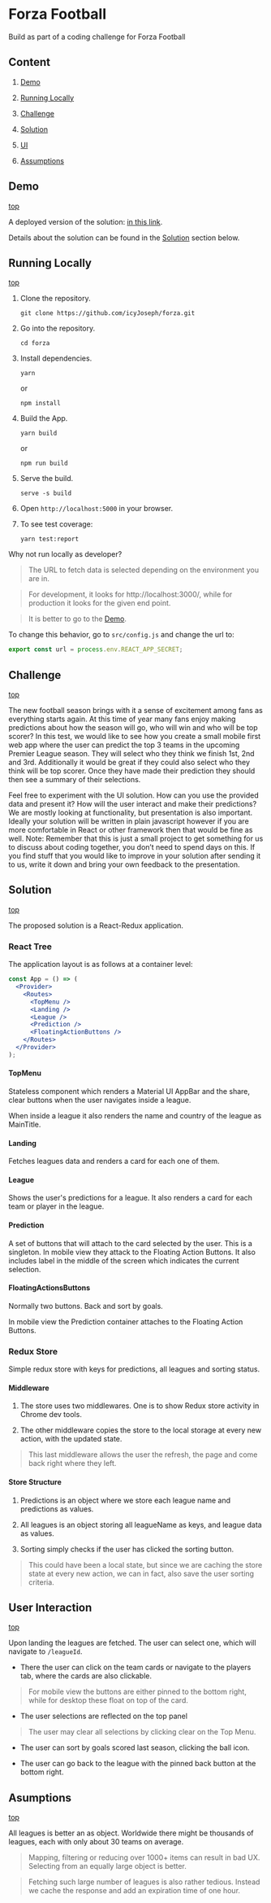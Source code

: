# <a id="top"></a>Forza Football

Build as part of a coding challenge for Forza Football

## Content

1. [Demo](#demo)

2. [Running Locally](#local)

3. [Challenge](#challenge)

4. [Solution](#sold)

5. [UI](#ui)

6. [Assumptions](#assumptions)

## <a id="demo"></a>Demo

[top](#top)

A deployed version of the solution: [in this link](https://talented-reaction.surge.sh).

Details about the solution can be found in the [Solution](#sol) section below.

## <a id="local"></a>Running Locally

[top](#top)

1.  Clone the repository.

    ```
    git clone https://github.com/icyJoseph/forza.git
    ```

2.  Go into the repository.

    ```
    cd forza
    ```

3.  Install dependencies.

    ```
    yarn
    ```

    or

    ```
    npm install
    ```

4.  Build the App.

    ```
    yarn build
    ```

    or

    ```
    npm run build
    ```

5.  Serve the build.

    ```
    serve -s build
    ```

6.  Open `http://localhost:5000` in your browser.

7.  To see test coverage:

    ```
    yarn test:report
    ```

Why not run locally as developer?

> The URL to fetch data is selected depending on the environment you are in.

> For development, it looks for http://localhost:3000/, while for production it looks for the given end point.

> It is better to go to the [Demo](#demo).

To change this behavior, go to `src/config.js` and change the url to:

```javascript
export const url = process.env.REACT_APP_SECRET;
```

## <a id="challenge"></a>Challenge

[top](#top)

The new football season brings with it a sense of excitement among fans as everything
starts again. At this time of year many fans enjoy making predictions about how the
season will go, who will win and who will be top scorer?
In this test, we would like to see how you create a small mobile first web app where the
user can predict the top 3 teams in the upcoming Premier League season. They will
select who they think we finish 1st, 2nd and 3rd. Additionally it would be great if they
could also select who they think will be top scorer. Once they have made their
prediction they should then see a summary of their selections.

Feel free to experiment with the UI solution. How can you use the provided data and
present it? How will the user interact and make their predictions? We are mostly looking
at functionality, but presentation is also important.
Ideally your solution will be written in plain javascript however if you are more
comfortable in React or other framework then that would be fine as well.
Note:​ Remember that this is just a small project to get something for us to discuss about coding
together, you don’t need to spend days on this. If you find stuff that you would like to improve in
your solution after sending it to us, write it down and bring your own feedback to the
presentation.

## <a id="sol"></a>Solution

[top](#top)

The proposed solution is a React-Redux application.

### React Tree

The application layout is as follows at a container level:

```jsx
const App = () => (
  <Provider>
    <Routes>
      <TopMenu />
      <Landing />
      <League />
      <Prediction />
      <FloatingActionButtons />
    </Routes>
  </Provider>
);
```

#### TopMenu

Stateless component which renders a Material UI AppBar and the share, clear buttons when the user navigates inside a league.

When inside a league it also renders the name and country of the league as MainTitle.

#### Landing

Fetches leagues data and renders a card for each one of them.

#### League

Shows the user's predictions for a league. It also renders a card for each team or player in the league.

#### Prediction

A set of buttons that will attach to the card selected by the user. This is a singleton. In mobile view they attack to the Floating Action Buttons. It also includes label in the middle of the screen which indicates the current selection.

#### FloatingActionsButtons

Normally two buttons. Back and sort by goals.

In mobile view the Prediction container attaches to the Floating Action Buttons.

### Redux Store

Simple redux store with keys for predictions, all leagues and sorting status.

#### Middleware

1. The store uses two middlewares. One is to show Redux store activity in Chrome dev tools.

2. The other middleware copies the store to the local storage at every new action, with the updated state.

> This last middleware allows the user the refresh, the page and come back right where they left.

#### Store Structure

1. Predictions is an object where we store each league name and predictions as values.

2. All leagues is an object storing all leagueName as keys, and league data as values.

3. Sorting simply checks if the user has clicked the sorting button.

> This could have been a local state, but since we are caching the store state at every new action, we can in fact, also save the user sorting criteria.

## <a id="ui"></a>User Interaction

[top](#top)

Upon landing the leagues are fetched. The user can select one, which will navigate to `/leagueId`.

- There the user can click on the team cards or navigate to the players tab, where the cards are also clickable.

> For mobile view the buttons are either pinned to the bottom right, while for desktop these float on top of the card.

- The user selections are reflected on the top panel

> The user may clear all selections by clicking clear on the Top Menu.

- The user can sort by goals scored last season, clicking the ball icon.

- The user can go back to the league with the pinned back button at the bottom right.

## <a id="assumptions"></a>Asumptions

[top](#top)

All leagues is better an as object. Worldwide there might be thousands of leagues, each with only about 30 teams on average.

> Mapping, filtering or reducing over 1000+ items can result in bad UX. Selecting from an equally large object is better.

> Fetching such large number of leagues is also rather tedious. Instead we cache the response and add an expiration time of one hour.
